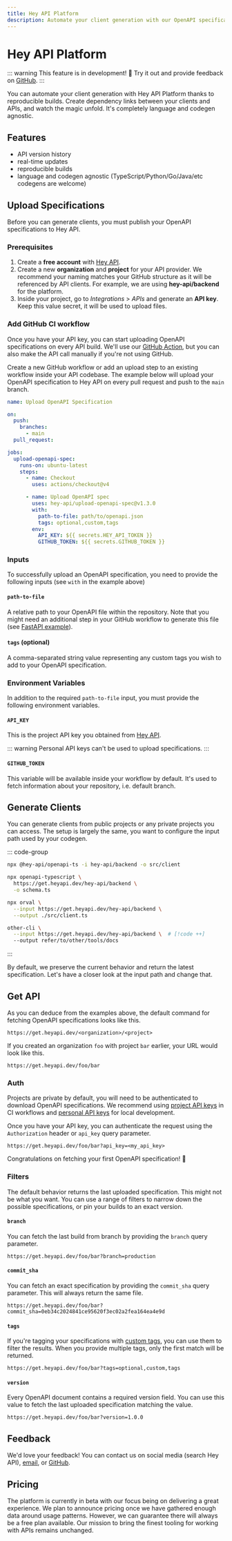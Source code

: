 ```yaml
---
title: Hey API Platform
description: Automate your client generation with our OpenAPI specifications storage.
---
```


# Hey API Platform

::: warning
This feature is in development! :tada: Try it out and provide feedback on [GitHub](https://github.com/orgs/hey-api/discussions/1773).
:::

You can automate your client generation with Hey API Platform thanks to reproducible builds. Create dependency links between your clients and APIs, and watch the magic unfold. It's completely language and codegen agnostic.

## Features

- API version history
- real-time updates
- reproducible builds
- language and codegen agnostic (TypeScript/Python/Go/Java/etc codegens are welcome)

## Upload Specifications

Before you can generate clients, you must publish your OpenAPI specifications to Hey API.

### Prerequisites

1. Create a **free account** with [Hey API](https://app.heyapi.dev).
1. Create a new **organization** and **project** for your API provider. We recommend your naming matches your GitHub structure as it will be referenced by API clients. For example, we are using **hey-api/backend** for the platform.
1. Inside your project, go to _Integrations_ > _APIs_ and generate an **API key**. Keep this value secret, it will be used to upload files.

### Add GitHub CI workflow

Once you have your API key, you can start uploading OpenAPI specifications on every API build. We'll use our [GitHub Action](https://github.com/marketplace/actions/upload-openapi-spec-by-hey-api), but you can also make the API call manually if you're not using GitHub.

Create a new GitHub workflow or add an upload step to an existing workflow inside your API codebase. The example below will upload your OpenAPI specification to Hey API on every pull request and push to the `main` branch.

```yaml
name: Upload OpenAPI Specification

on:
  push:
    branches:
      - main
  pull_request:

jobs:
  upload-openapi-spec:
    runs-on: ubuntu-latest
    steps:
      - name: Checkout
        uses: actions/checkout@v4

      - name: Upload OpenAPI spec
        uses: hey-api/upload-openapi-spec@v1.3.0
        with:
          path-to-file: path/to/openapi.json
          tags: optional,custom,tags
        env:
          API_KEY: ${{ secrets.HEY_API_TOKEN }}
          GITHUB_TOKEN: ${{ secrets.GITHUB_TOKEN }}
```

### Inputs

To successfully upload an OpenAPI specification, you need to provide the following inputs (see `with` in the example above)

#### `path-to-file`

A relative path to your OpenAPI file within the repository. Note that you might need an additional step in your GitHub workflow to generate this file (see [FastAPI example](https://fastapi.tiangolo.com/how-to/extending-openapi/#generate-the-openapi-schema)).

#### `tags` (optional)

A comma-separated string value representing any custom tags you wish to add to your OpenAPI specification.

### Environment Variables

In addition to the required `path-to-file` input, you must provide the following environment variables.

#### `API_KEY`

This is the project API key you obtained from [Hey API](https://app.heyapi.dev).

::: warning
Personal API keys can't be used to upload specifications.
:::

#### `GITHUB_TOKEN`

This variable will be available inside your workflow by default. It's used to
fetch information about your repository, i.e. default branch.

## Generate Clients

You can generate clients from public projects or any private projects you can access. The setup is largely the same, you want to configure the input path used by your codegen.

::: code-group

```sh [Hey API]
npx @hey-api/openapi-ts -i hey-api/backend -o src/client
```

```sh [OpenAPI TypeScript]
npx openapi-typescript \
  https://get.heyapi.dev/hey-api/backend \
  -o schema.ts
```

```sh [Orval]
npx orval \
  --input https://get.heyapi.dev/hey-api/backend \
  --output ./src/client.ts
```

```sh [Other]
other-cli \
  --input https://get.heyapi.dev/hey-api/backend \  # [!code ++]
  --output refer/to/other/tools/docs
```

:::

By default, we preserve the current behavior and return the latest specification. Let's have a closer look at the input path and change that.

## Get API

As you can deduce from the examples above, the default command for fetching OpenAPI specifications looks like this.

```
https://get.heyapi.dev/<organization>/<project>
```

If you created an organization `foo` with project `bar` earlier, your URL would look like this.

```
https://get.heyapi.dev/foo/bar
```

### Auth

Projects are private by default, you will need to be authenticated to download OpenAPI specifications. We recommend using [project API keys](#prerequisites) in CI workflows and [personal API keys](https://app.heyapi.dev/settings/user/apis) for local development.

Once you have your API key, you can authenticate the request using the `Authorization` header or `api_key` query parameter.

```
https://get.heyapi.dev/foo/bar?api_key=<my_api_key>
```

Congratulations on fetching your first OpenAPI specification! 🎉

### Filters

The default behavior returns the last uploaded specification. This might not be what you want. You can use a range of filters to narrow down the possible specifications, or pin your builds to an exact version.

#### `branch`

You can fetch the last build from branch by providing the `branch` query parameter.

```
https://get.heyapi.dev/foo/bar?branch=production
```

#### `commit_sha`

You can fetch an exact specification by providing the `commit_sha` query parameter. This will always return the same file.

```
https://get.heyapi.dev/foo/bar?commit_sha=0eb34c2024841ce95620f3ec02a2fea164ea4e9d
```

#### `tags`

If you're tagging your specifications with [custom tags](#tags-optional), you can use them to filter the results. When you provide multiple tags, only the first match will be returned.

```
https://get.heyapi.dev/foo/bar?tags=optional,custom,tags
```

#### `version`

Every OpenAPI document contains a required version field. You can use this value to fetch the last uploaded specification matching the value.

```
https://get.heyapi.dev/foo/bar?version=1.0.0
```

## Feedback

We'd love your feedback! You can contact us on social media (search Hey API), [email](mailto:lubos@heyapi.dev), or [GitHub](https://github.com/orgs/hey-api/discussions/1773).

## Pricing

The platform is currently in beta with our focus being on delivering a great experience. We plan to announce pricing once we have gathered enough data around usage patterns. However, we can guarantee there will always be a free plan available. Our mission to bring the finest tooling for working with APIs remains unchanged.

<!--@include: ../partials/sponsors.md-->

